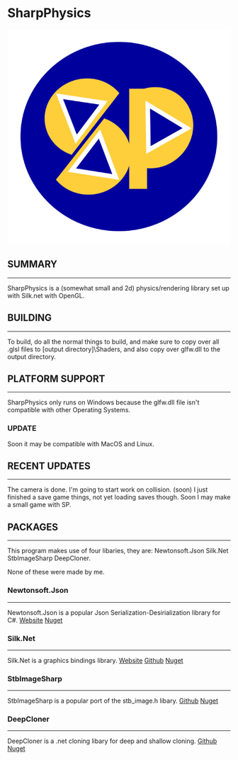 # SharpPhysics #

![SharpPhysics logo](./logo.svg)

## SUMMARY ##

---------------------------------------------------------

SharpPhysics is a (somewhat small and 2d) physics/rendering library set up with Silk.net with OpenGL.

## BUILDING ##

---------------------------------------------------------

To build, do all the normal things to build, and make sure to copy over all .glsl files to [output directory]\Shaders,
and also copy over glfw.dll to the output directory.

## PLATFORM SUPPORT ##

---------------------------------------------------------

SharpPhysics only runs on Windows because the glfw.dll file isn't compatible with other Operating Systems.

### UPDATE ###

Soon it may be compatible with MacOS and Linux.

## RECENT UPDATES ##

---------------------------------------------------------

The camera is done.
I'm going to start work on collision. (soon)
I just finished a save game things, not yet loading saves though.
Soon I may make a small game with SP.

## PACKAGES ##

---------------------------------------------------------

This program makes use of four libaries, they are:
Newtonsoft.Json
Silk.Net
StbImageSharp
DeepCloner.

None of these were made by me.

### Newtonsoft.Json ###

---------------------------------------------------------
Newtonsoft.Json is a popular Json Serialization-Desirialization library for C#.
[Website](https://www.newtonsoft.com/json)
[Nuget](https://www.nuget.org/packages/Newtonsoft.Json)

### Silk.Net ###

---------------------------------------------------------
Silk.Net is a graphics bindings library.
[Website](https://dotnet.github.io/Silk.NET/)
[Github](https://github.com/dotnet/Silk.NET)
[Nuget](https://www.nuget.org/packages/Silk.NET)

### StbImageSharp ###

---------------------------------------------------------
StbImageSharp is a popular port of the stb_image.h libary.
[Github](https://github.com/StbSharp/StbImageSharp)
[Nuget](https://www.nuget.org/packages/StbImageSharp/)

### DeepCloner ###

---------------------------------------------------------
DeepCloner is a .net cloning libary for deep and shallow cloning.
[Github](https://github.com/force-net/DeepCloner)
[Nuget](https://www.nuget.org/packages/DeepCloner)